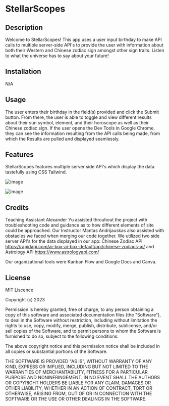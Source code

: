# StellarScopes

## Description

Welcome to StellarScopes! This app uses a user input birthday to make API calls to multiple server-side API's to provide the user with information about both their Western and Chinese zodiac sign amongst other sign traits. Listen to what the universe has to say about your future!

## Installation

N/A

## Usage

The user enters their birthday in the field(s) provided and click the Submit button. From there, the user is able to toggle and view different results about their sun symbol, element, and their horoscope as well as their Chinese zodiac sign. If the user opens the Dev Tools in Google Chrome, they can see the information resulting from the API calls being made, from which the Results are pulled and displayed seamlessly.

## Features
StellarScopes features multiple server side API's which display the data tastefully using CSS Tailwind.


![image](https://github.com/Wormhole616/ProjectHoroscope/assets/109124878/62b190fa-1bba-4ba2-b286-186ada8447aa)


![image](https://github.com/Wormhole616/ProjectHoroscope/assets/109124878/2f6c4ffd-7355-447e-ba7b-0c36e421ce5b)




## Credits

Teaching Assistant Alexander Yu assisted throuhout the project with troubleshooting code and guidance as to how different elements of site could be approached. Our Instructor Mantas Andrijauskas also assisted with obstacles we faced when merging our code together. 
We utilized two side server API's for the data displayed in our app: 
Chinese Zodiac API
https://rapidapi.com/ai-box-ai-box-default/api/chinese-zodiacs-ai/
and 
Astrology API https://www.astrologyapi.com/

Our organizational tools were Kanban Flow and Google Docs and Canva.


## License

MIT Liscence

Copyright (c) 2023

Permission is hereby granted, free of charge, to any person obtaining a copy of this software and associated documentation files (the "Software"), to deal in the Software without restriction, including without limitation the rights to use, copy, modify, merge, publish, distribute, sublicense, and/or sell copies of the Software, and to permit persons to whom the Software is furnished to do so, subject to the following conditions:

The above copyright notice and this permission notice shall be included in all copies or substantial portions of the Software.

THE SOFTWARE IS PROVIDED "AS IS", WITHOUT WARRANTY OF ANY KIND, EXPRESS OR IMPLIED, INCLUDING BUT NOT LIMITED TO THE WARRANTIES OF MERCHANTABILITY, FITNESS FOR A PARTICULAR PURPOSE AND NONINFRINGEMENT. IN NO EVENT SHALL THE AUTHORS OR COPYRIGHT HOLDERS BE LIABLE FOR ANY CLAIM, DAMAGES OR OTHER LIABILITY, WHETHER IN AN ACTION OF CONTRACT, TORT OR OTHERWISE, ARISING FROM, OUT OF OR IN CONNECTION WITH THE SOFTWARE OR THE USE OR OTHER DEALINGS IN THE SOFTWARE.

